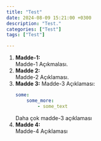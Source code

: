 ```yaml
---
title: "Test"
date: 2024-08-09 15:21:00 +0300
description: "Test."
categories: ["Test"]
tags: ["Test"]

---
```


1. **Madde-1:**  
    Madde-1 Açıkmalası.
2. **Madde 2:**  
    Madde-2 Açıklaması.
3. **Madde 3:** 
    Madde-3 Açıklaması:
    ```yaml
    some:
        some_more:
            - some_text
    ```
    Daha çok madde-3 açıklaması
4. **Madde 4:**  
    Madde-4 Açıklaması